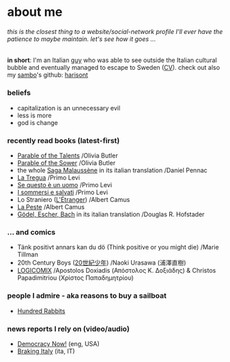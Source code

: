 # about me

###### this is the closest thing to a website/social-network profile I'll ever have the patience to *maybe* maintain. let's see how it goes ...

**in short**: I'm an Italian [guy](https://en.pronouns.page/@kappanneo) who was able to see outside the Italian cultural bubble and eventually managed to escape to Sweden ([CV](https://github.com/Kappanneo/CV/releases/latest/download/CV.pdf)). 
check out also my [sambo](https://sverigesradio.se/artikel/what-does-it-mean-to-be-a-sambo-in-sweden)'s github: [harisont](../../../../harisont)

### beliefs
 - capitalization is an unnecessary evil
 - less is more
 - god is change

### recently read books (latest-first)
 - [Parable of the Talents](https://en.wikipedia.org/wiki/Parable_of_the_Talents_(novel)) /Olivia Butler
 - [Parable of the Sower](https://en.wikipedia.org/wiki/Parable_of_the_Sower_(novel)) /Olivia Butler
 - the whole [Saga Malaussène](https://fr.wikipedia.org/wiki/Saga_Malauss%C3%A8ne) in its italian translation /Daniel Pennac
 - [La Tregua](https://it.wikipedia.org/wiki/La_tregua_(Primo_Levi)) /Primo Levi
 - [Se questo è un uomo](https://it.wikipedia.org/wiki/Se_questo_%C3%A8_un_uomo) /Primo Levi
 - [I sommersi e salvati](https://it.wikipedia.org/wiki/I_sommersi_e_i_salvati) /Primo Levi
 - Lo Straniero ([L'Étranger](https://fr.wikipedia.org/wiki/L%27%C3%89tranger)) /Albert Camus
 - [La Peste](https://fr.wikipedia.org/wiki/La_Peste) /Albert Camus
 - [Gödel, Escher, Bach](https://en.wikipedia.org/wiki/G%C3%B6del,_Escher,_Bach) in its italian translation /Douglas R. Hofstader

### ... and comics
 - Tänk positivt annars kan du dö (Think positive or you might die) /Marie Tillman
 - 20th Century Boys ([20世紀少年](https://zh.wikipedia.org/wiki/20%E4%B8%96%E7%B4%80%E5%B0%91%E5%B9%B4)) /Naoki Urasawa (浦澤直樹)
 - [LOGICOMIX](https://el.wikipedia.org/wiki/Logicomix) /Apostolos Doxiadis (Απόστολος Κ. Δοξιάδης) & Christos Papadimitriou (Χρίστος Παπαδημητρίου)

### people I admire - aka reasons to buy a sailboat
 - [Hundred Rabbits](https://100r.co/site/about_us.html)

### news reports I rely on (video/audio)
 - [Democracy Now!](https://www.democracynow.org/shows) (eng, USA)
 - [Braking Italy](https://www.youtube.com/user/breakingitaly) (ita, IT)
